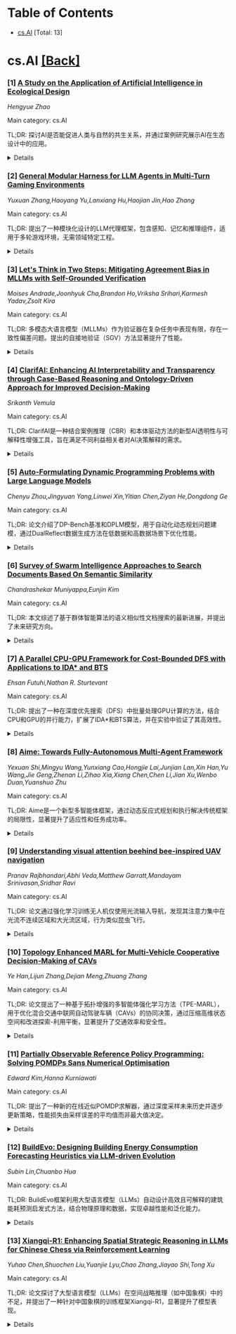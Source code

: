 <div id=toc></div>

# Table of Contents

- [cs.AI](#cs.AI) [Total: 13]


<div id='cs.AI'></div>

# cs.AI [[Back]](#toc)

### [1] [A Study on the Application of Artificial Intelligence in Ecological Design](https://arxiv.org/abs/2507.11595)
*Hengyue Zhao*

Main category: cs.AI

TL;DR: 探讨AI是否能促进人类与自然的共生关系，并通过案例研究展示AI在生态设计中的应用。


<details>
  <summary>Details</summary>
Motivation: 研究人类与自然关系从支配转向共生的可能性，以及AI在此过程中的作用。

Method: 通过案例研究分析AI在数据、图像识别和生态修复中的应用，并提出结合强化学习与植物修复的设计路径。

Result: AI不仅扩展了创意方法，还重构了生态设计的理论与实践，展示了其在科学、艺术和环保中的潜力。

Conclusion: AI为可持续技术生态系统提供了研究方向，未来可进一步探索其在生态设计中的应用。

Abstract: This paper asks whether our relationship with nature can move from human
dominance to genuine interdependence, and whether artificial intelligence (AI)
can mediate that shift. We examine a new ecological-design paradigm in which AI
interacts with non-human life forms. Through case studies we show how artists
and designers apply AI for data analysis, image recognition, and ecological
restoration, producing results that differ from conventional media. We argue
that AI not only expands creative methods but also reframes the theory and
practice of ecological design. Building on the author's prototype for
AI-assisted water remediation, the study proposes design pathways that couple
reinforcement learning with plant-based phytoremediation. The findings
highlight AI's potential to link scientific insight, artistic practice, and
environmental stewardship, offering a roadmap for future research on
sustainable, technology-enabled ecosystems.

</details>


### [2] [General Modular Harness for LLM Agents in Multi-Turn Gaming Environments](https://arxiv.org/abs/2507.11633)
*Yuxuan Zhang,Haoyang Yu,Lanxiang Hu,Haojian Jin,Hao Zhang*

Main category: cs.AI

TL;DR: 提出了一种模块化设计的LLM代理框架，包含感知、记忆和推理组件，适用于多轮游戏环境，无需领域特定工程。


<details>
  <summary>Details</summary>
Motivation: 通过模块化设计提升通用代理在多轮游戏环境中的性能，利用游戏作为多样化测试平台。

Method: 采用经典和现代游戏套件作为测试平台，分析各模块在动态交互环境中的影响。

Result: 实验表明该框架显著提升游戏性能，并揭示不同模块的贡献模式（如记忆在长时谜题中占主导，感知在视觉噪声环境中关键）。

Conclusion: 模块化设计有效推进通用代理的发展，游戏作为测试平台的熟悉性和普遍性进一步验证了其价值。

Abstract: We introduce a modular harness design for LLM agents that composes of
perception, memory, and reasoning components, enabling a single LLM or VLM
backbone to tackle a wide spectrum of multi turn gaming environments without
domain-specific engineering. Using classic and modern game suites as
low-barrier, high-diversity testbeds, our framework provides a unified workflow
for analyzing how each module affects performance across dynamic interactive
settings. Extensive experiments demonstrate that the harness lifts gameplay
performance consistently over un-harnessed baselines and reveals distinct
contribution patterns, for example, memory dominates in long-horizon puzzles
while perception is critical in vision noisy arcades. These findings highlight
the effectiveness of our modular harness design in advancing general-purpose
agent, given the familiarity and ubiquity of games in everyday human
experience.

</details>


### [3] [Let's Think in Two Steps: Mitigating Agreement Bias in MLLMs with Self-Grounded Verification](https://arxiv.org/abs/2507.11662)
*Moises Andrade,Joonhyuk Cha,Brandon Ho,Vriksha Srihari,Karmesh Yadav,Zsolt Kira*

Main category: cs.AI

TL;DR: 多模态大语言模型（MLLMs）作为验证器在复杂任务中表现有限，存在一致性偏差问题。提出的自接地验证（SGV）方法显著提升了性能。


<details>
  <summary>Details</summary>
Motivation: 在缺乏明确成功标准的领域（如计算机使用）扩展AI验证器的应用是一个挑战，MLLMs因其知识和推理能力被视为潜在解决方案。

Method: 提出自接地验证（SGV），通过无条件与条件生成结合，利用MLLMs的采样机制，分两步检索任务先验并评估候选轨迹。

Result: SGV使MLLM验证器在准确性和故障检测率上提升高达20点，并在多个任务中实现实时监督，性能超越之前最佳48%。

Conclusion: SGV有效解决了MLLMs作为验证器时的一致性偏差问题，显著提升了其在复杂任务中的表现。

Abstract: Verifiers -- functions assigning rewards to agent behavior -- have been key
for AI progress in domains like math and board games. However, extending these
gains to domains without clear-cut success criteria (e.g.,computer use) remains
a challenge: while humans can recognize suitable outcomes, translating this
intuition into scalable rules is non-trivial. Multimodal Large Language
Models(MLLMs) emerge as a promising solution, given their world knowledge,
human-preference alignment, and reasoning skills. We evaluate MLLMs as
verifiers of agent trajectories across web navigation, computer use, and
robotic manipulation, and identify a critical limitation: agreement bias, a
strong tendency for MLLMs to favor information in their context window, often
generating chains of thought to rationalize flawed behavior. This bias is
pervasive across models, resilient to test-time scaling, and can impact several
methods using MLLMs as evaluators (e.g.,data filtering). Notably, it occurs
despite MLLMs showing strong, human-aligned priors on desired behavior. To
address this, we propose Self-Grounded Verification (SGV), a lightweight method
that enables more effective use of MLLMs' knowledge and reasoning by harnessing
their own sampling mechanisms via unconditional and conditional generation. SGV
operates in two steps: first, the MLLM is elicited to retrieve broad priors
about task completion, independent of the data under evaluation. Then,
conditioned on self-generated priors, it reasons over and evaluates a candidate
trajectory. Enhanced with SGV, MLLM verifiers show gains of up to 20 points in
accuracy and failure detection rates, and can perform real-time supervision of
heterogeneous agents, boosting task completion of a GUI specialist in OSWorld,
a diffusion policy in robomimic, and a ReAct agent in VisualWebArena -- setting
a new state of the art on the benchmark, surpassing the previous best by 48%.

</details>


### [4] [ClarifAI: Enhancing AI Interpretability and Transparency through Case-Based Reasoning and Ontology-Driven Approach for Improved Decision-Making](https://arxiv.org/abs/2507.11733)
*Srikanth Vemula*

Main category: cs.AI

TL;DR: ClarifAI是一种结合案例推理（CBR）和本体驱动方法的新型AI透明性与可解释性增强工具，旨在满足不同利益相关者对AI决策解释的需求。


<details>
  <summary>Details</summary>
Motivation: 提升AI系统的透明性和可解释性，以满足高利害环境中的决策需求。

Method: 结合案例推理（CBR）和本体驱动方法，设计ClarifAI的理论基础和架构。

Result: ClarifAI能够增强AI的可解释性，适用于多领域和高风险环境。

Conclusion: ClarifAI为AI系统的可解释性提供了重要支持，有望在关键决策中发挥作用。

Abstract: This Study introduces Clarity and Reasoning Interface for Artificial
Intelligence(ClarifAI), a novel approach designed to augment the transparency
and interpretability of artificial intelligence (AI) in the realm of improved
decision making. Leveraging the Case-Based Reasoning (CBR) methodology and
integrating an ontology-driven approach, ClarifAI aims to meet the intricate
explanatory demands of various stakeholders involved in AI-powered
applications. The paper elaborates on ClarifAI's theoretical foundations,
combining CBR and ontologies to furnish exhaustive explanation mechanisms. It
further elaborates on the design principles and architectural blueprint,
highlighting ClarifAI's potential to enhance AI interpretability across
different sectors and its applicability in high-stake environments. This
research delineates the significant role of ClariAI in advancing the
interpretability of AI systems, paving the way for its deployment in critical
decision-making processes.

</details>


### [5] [Auto-Formulating Dynamic Programming Problems with Large Language Models](https://arxiv.org/abs/2507.11737)
*Chenyu Zhou,Jingyuan Yang,Linwei Xin,Yitian Chen,Ziyan He,Dongdong Ge*

Main category: cs.AI

TL;DR: 论文介绍了DP-Bench基准和DPLM模型，用于自动化动态规划问题建模，通过DualReflect数据生成方法在低数据和高数据场景下优化性能。


<details>
  <summary>Details</summary>
Motivation: 动态规划建模传统上依赖专家知识，LLMs有潜力自动化这一过程，但面临数据稀缺和随机性挑战。

Method: 提出DPLM模型和DualReflect数据生成方法，结合前向和后向生成以提升数据多样性和可靠性。

Result: DPLM在性能上媲美顶尖LLMs，并在难题上超越它们，DualReflect方法在低数据和高数据场景下均表现优异。

Conclusion: 前向和后向生成方法互补，结合使用能有效提升动态规划问题的自动化建模能力。

Abstract: Dynamic programming (DP) is a fundamental method in operations research, but
formulating DP models has traditionally required expert knowledge of both the
problem context and DP techniques. Large Language Models (LLMs) offer the
potential to automate this process. However, DP problems pose unique challenges
due to their inherently stochastic transitions and the limited availability of
training data. These factors make it difficult to directly apply existing
LLM-based models or frameworks developed for other optimization problems, such
as linear or integer programming. We introduce DP-Bench, the first benchmark
covering a wide range of textbook-level DP problems to enable systematic
evaluation. We present Dynamic Programming Language Model (DPLM), a
7B-parameter specialized model that achieves performance comparable to
state-of-the-art LLMs like OpenAI's o1 and DeepSeek-R1, and surpasses them on
hard problems. Central to DPLM's effectiveness is DualReflect, our novel
synthetic data generation pipeline, designed to scale up training data from a
limited set of initial examples. DualReflect combines forward generation for
diversity and backward generation for reliability. Our results reveal a key
insight: backward generation is favored in low-data regimes for its strong
correctness guarantees, while forward generation, though lacking such
guarantees, becomes increasingly valuable at scale for introducing diverse
formulations. This trade-off highlights the complementary strengths of both
approaches and the importance of combining them.

</details>


### [6] [Survey of Swarm Intelligence Approaches to Search Documents Based On Semantic Similarity](https://arxiv.org/abs/2507.11787)
*Chandrashekar Muniyappa,Eunjin Kim*

Main category: cs.AI

TL;DR: 本文综述了基于群体智能算法的语义相似性文档搜索的最新进展，并提出了未来研究方向。


<details>
  <summary>Details</summary>
Motivation: 群体智能（SI）因其在解决现实问题中的有效性而受到广泛关注，尤其是在计算机优化问题中的应用。本文旨在总结其在语义相似性文档搜索领域的最新发展。

Method: 通过观察动物和昆虫的自然行为，将其转化为计算机算法（群体计算），并应用于文档搜索问题。

Result: 综述了群体智能在语义相似性文档搜索中的应用，展示了其有效性和潜力。

Conclusion: 群体智能在语义相似性文档搜索中表现出色，未来研究应进一步探索其优化和应用扩展。

Abstract: Swarm Intelligence (SI) is gaining a lot of popularity in artificial
intelligence, where the natural behavior of animals and insects is observed and
translated into computer algorithms called swarm computing to solve real-world
problems. Due to their effectiveness, they are applied in solving various
computer optimization problems. This survey will review all the latest
developments in Searching for documents based on semantic similarity using
Swarm Intelligence algorithms and recommend future research directions.

</details>


### [7] [A Parallel CPU-GPU Framework for Cost-Bounded DFS with Applications to IDA* and BTS](https://arxiv.org/abs/2507.11916)
*Ehsan Futuhi,Nathan R. Sturtevant*

Main category: cs.AI

TL;DR: 提出了一种在深度优先搜索（DFS）中批量处理GPU计算的方法，结合CPU和GPU的并行能力，扩展了IDA*和BTS算法，并在实验中验证了其高效性。


<details>
  <summary>Details</summary>
Motivation: 利用GPU的强大并行处理能力改进经典搜索算法，填补了GPU在搜索算法中应用的研究空白。

Method: 提出了一种成本受限的深度优先搜索（CB-DFS）方法，结合CPU和GPU的并行性，扩展了Batch IDA*和Batch BTS算法。

Result: 在3x3魔方和4x4滑块拼图（STP）上验证了方法的有效性，并分析了超参数、启发式神经网络大小和硬件资源对性能的影响。

Conclusion: 该方法成功地将GPU并行计算引入DFS，保持了最优性保证，并在实验中展示了高效性。

Abstract: The rapid advancement of GPU technology has unlocked powerful parallel
processing capabilities, creating new opportunities to enhance classic search
algorithms. A recent successful application of GPUs is in compressing large
pattern database (PDB) heuristics using neural networks while preserving
heuristic admissibility. However, very few algorithms have been designed to
exploit GPUs during search. Several variants of A* exist that batch GPU
computations. In this paper we introduce a method for batching GPU computations
in depth first search. In particular, we describe a new cost-bounded
depth-first search (CB-DFS) method that leverages the combined parallelism of
modern CPUs and GPUs. This is used to create algorithms like \emph{Batch IDA*},
an extension of the Iterative Deepening A* (IDA*) algorithm, or Batch BTS, an
extensions of Budgeted Tree Search. Our approach builds on the general approach
used by Asynchronous Parallel IDA* (AIDA*), while maintaining optimality
guarantees. We evaluate the approach on the 3x3 Rubik's Cube and 4x4 sliding
tile puzzle (STP), showing that GPU operations can be efficiently batched in
DFS. Additionally, we conduct extensive experiments to analyze the effects of
hyperparameters, neural network heuristic size, and hardware resources on
performance.

</details>


### [8] [Aime: Towards Fully-Autonomous Multi-Agent Framework](https://arxiv.org/abs/2507.11988)
*Yexuan Shi,Mingyu Wang,Yunxiang Cao,Hongjie Lai,Junjian Lan,Xin Han,Yu Wang,Jie Geng,Zhenan Li,Zihao Xia,Xiang Chen,Chen Li,Jian Xu,Wenbo Duan,Yuanshuo Zhu*

Main category: cs.AI

TL;DR: Aime是一个新型多智能体框架，通过动态反应式规划和执行解决传统框架的局限性，显著提升了适应性和任务成功率。


<details>
  <summary>Details</summary>
Motivation: 传统多智能体系统的规划和执行框架存在刚性执行、静态能力和低效通信等问题，限制了其在动态环境中的适应性和鲁棒性。

Method: Aime采用动态规划器、动态执行器工厂和集中式进度管理模块，实现实时策略调整、按需组装智能体和全局状态感知。

Result: 在多个基准测试中，Aime表现优于领域内最先进的专用智能体，展示了更高的适应性和任务成功率。

Conclusion: Aime为多智能体协作提供了更灵活、高效的框架，适用于复杂动态环境。

Abstract: Multi-Agent Systems (MAS) powered by Large Language Models (LLMs) are
emerging as a powerful paradigm for solving complex, multifaceted problems.
However, the potential of these systems is often constrained by the prevalent
plan-and-execute framework, which suffers from critical limitations: rigid plan
execution, static agent capabilities, and inefficient communication. These
weaknesses hinder their adaptability and robustness in dynamic environments.
This paper introduces Aime, a novel multi-agent framework designed to overcome
these challenges through dynamic, reactive planning and execution. Aime
replaces the conventional static workflow with a fluid and adaptive
architecture. Its core innovations include: (1) a Dynamic Planner that
continuously refines the overall strategy based on real-time execution
feedback; (2) an Actor Factory that implements Dynamic Actor instantiation,
assembling specialized agents on-demand with tailored tools and knowledge; and
(3) a centralized Progress Management Module that serves as a single source of
truth for coherent, system-wide state awareness. We empirically evaluated Aime
on a diverse suite of benchmarks spanning general reasoning (GAIA), software
engineering (SWE-bench Verified), and live web navigation (WebVoyager). The
results demonstrate that Aime consistently outperforms even highly specialized
state-of-the-art agents in their respective domains. Its superior adaptability
and task success rate establish Aime as a more resilient and effective
foundation for multi-agent collaboration.

</details>


### [9] [Understanding visual attention beehind bee-inspired UAV navigation](https://arxiv.org/abs/2507.11992)
*Pranav Rajbhandari,Abhi Veda,Matthew Garratt,Mandayam Srinivasan,Sridhar Ravi*

Main category: cs.AI

TL;DR: 论文通过强化学习训练无人机仅使用光流输入导航，发现其注意力集中在光流不连续区域和大光流区域，行为类似昆虫飞行。


<details>
  <summary>Details</summary>
Motivation: 生物系统（如蜜蜂）利用有限感官和计算能力实现飞行和避障，启发无人机导航研究。

Method: 训练强化学习代理仅用光流输入在障碍隧道中导航，分析其注意力模式。

Result: 代理主要关注光流不连续和大光流区域，行为类似昆虫飞行，且独立训练代理表现一致。

Conclusion: 该策略可用于开发简单明确的无人机控制法则。

Abstract: Bio-inspired design is often used in autonomous UAV navigation due to the
capacity of biological systems for flight and obstacle avoidance despite
limited sensory and computational capabilities. In particular, honeybees mainly
use the sensory input of optic flow, the apparent motion of objects in their
visual field, to navigate cluttered environments. In our work, we train a
Reinforcement Learning agent to navigate a tunnel with obstacles using only
optic flow as sensory input. We inspect the attention patterns of trained
agents to determine the regions of optic flow on which they primarily base
their motor decisions. We find that agents trained in this way pay most
attention to regions of discontinuity in optic flow, as well as regions with
large optic flow magnitude. The trained agents appear to navigate a cluttered
tunnel by avoiding the obstacles that produce large optic flow, while
maintaining a centered position in their environment, which resembles the
behavior seen in flying insects. This pattern persists across independently
trained agents, which suggests that this could be a good strategy for
developing a simple explicit control law for physical UAVs.

</details>


### [10] [Topology Enhanced MARL for Multi-Vehicle Cooperative Decision-Making of CAVs](https://arxiv.org/abs/2507.12110)
*Ye Han,Lijun Zhang,Dejian Meng,Zhuang Zhang*

Main category: cs.AI

TL;DR: 论文提出了一种基于拓扑增强的多智能体强化学习方法（TPE-MARL），用于优化混合交通中联网自动驾驶车辆（CAVs）的协同决策，通过压缩高维状态空间和改进探索-利用平衡，显著提升了交通效率和安全性。


<details>
  <summary>Details</summary>
Motivation: 多智能体强化学习（MARL）在联合状态-动作空间指数增长的情况下，探索-利用的权衡问题尤为突出，尤其是在混合交通中CAVs的协同决策优化中。

Method: 1. 构建动态交通流的博弈拓扑张量，压缩高维交通状态信息；2. 基于拓扑张量和QMIX算法，设计包含访问计数和智能体互信息的拓扑增强MARL框架。

Result: 在不同交通密度和CAV渗透率下的仿真表明，TPE-MARL在交通效率、安全性、决策平滑性和任务完成度上表现优越，且决策合理性接近或超过人类驾驶员。

Conclusion: TPE-MARL通过拓扑增强和探索-利用平衡优化，有效解决了MARL在混合交通中的挑战，为CAVs的协同决策提供了高效解决方案。

Abstract: The exploration-exploitation trade-off constitutes one of the fundamental
challenges in reinforcement learning (RL), which is exacerbated in multi-agent
reinforcement learning (MARL) due to the exponential growth of joint
state-action spaces. This paper proposes a topology-enhanced MARL (TPE-MARL)
method for optimizing cooperative decision-making of connected and autonomous
vehicles (CAVs) in mixed traffic. This work presents two primary contributions:
First, we construct a game topology tensor for dynamic traffic flow,
effectively compressing high-dimensional traffic state information and decrease
the search space for MARL algorithms. Second, building upon the designed game
topology tensor and using QMIX as the backbone RL algorithm, we establish a
topology-enhanced MARL framework incorporating visit counts and agent mutual
information. Extensive simulations across varying traffic densities and CAV
penetration rates demonstrate the effectiveness of TPE-MARL. Evaluations
encompassing training dynamics, exploration patterns, macroscopic traffic
performance metrics, and microscopic vehicle behaviors reveal that TPE-MARL
successfully balances exploration and exploitation. Consequently, it exhibits
superior performance in terms of traffic efficiency, safety, decision
smoothness, and task completion. Furthermore, the algorithm demonstrates
decision-making rationality comparable to or exceeding that of human drivers in
both mixed-autonomy and fully autonomous traffic scenarios. Code of our work is
available at
\href{https://github.com/leoPub/tpemarl}{https://github.com/leoPub/tpemarl}.

</details>


### [11] [Partially Observable Reference Policy Programming: Solving POMDPs Sans Numerical Optimisation](https://arxiv.org/abs/2507.12186)
*Edward Kim,Hanna Kurniawati*

Main category: cs.AI

TL;DR: 提出了一种新的在线近似POMDP求解器，通过深度采样未来历史并逐步更新策略，性能损失由采样误差的平均值而非最大值决定。


<details>
  <summary>Details</summary>
Motivation: 解决在线规划中采样稀疏性带来的性能损失问题，适用于动态变化的大规模环境。

Method: 提出Partially Observable Reference Policy Programming，通过深度采样未来历史并强制逐步策略更新。

Result: 理论保证性能损失由采样误差平均值决定，实验表明在直升机紧急场景等大规模问题中优于现有在线基准。

Conclusion: 该求解器在动态环境中表现优异，理论支持其性能优势。

Abstract: This paper proposes Partially Observable Reference Policy Programming, a
novel anytime online approximate POMDP solver which samples meaningful future
histories very deeply while simultaneously forcing a gradual policy update. We
provide theoretical guarantees for the algorithm's underlying scheme which say
that the performance loss is bounded by the average of the sampling
approximation errors rather than the usual maximum, a crucial requirement given
the sampling sparsity of online planning. Empirical evaluations on two
large-scale problems with dynamically evolving environments -- including a
helicopter emergency scenario in the Corsica region requiring approximately 150
planning steps -- corroborate the theoretical results and indicate that our
solver considerably outperforms current online benchmarks.

</details>


### [12] [BuildEvo: Designing Building Energy Consumption Forecasting Heuristics via LLM-driven Evolution](https://arxiv.org/abs/2507.12207)
*Subin Lin,Chuanbo Hua*

Main category: cs.AI

TL;DR: BuildEvo框架利用大型语言模型（LLMs）自动设计高效且可解释的建筑能耗预测启发式方法，结合物理原理和数据，实现卓越性能和泛化能力。


<details>
  <summary>Details</summary>
Motivation: 传统启发式方法精度不足，而高级模型缺乏透明性和泛化能力，因此需要一种结合物理原理和自动化的新方法。

Method: 通过进化过程引导LLMs构建和优化启发式方法，结合建筑特性和操作数据的物理洞察。

Result: BuildEvo在基准测试中表现优异，具有更好的泛化能力和透明性。

Conclusion: 该工作推动了自动化设计稳健、基于物理的启发式方法的发展，为复杂能源系统提供了可信赖的模型。

Abstract: Accurate building energy forecasting is essential, yet traditional heuristics
often lack precision, while advanced models can be opaque and struggle with
generalization by neglecting physical principles. This paper introduces
BuildEvo, a novel framework that uses Large Language Models (LLMs) to
automatically design effective and interpretable energy prediction heuristics.
Within an evolutionary process, BuildEvo guides LLMs to construct and enhance
heuristics by systematically incorporating physical insights from building
characteristics and operational data (e.g., from the Building Data Genome
Project 2). Evaluations show BuildEvo achieves state-of-the-art performance on
benchmarks, offering improved generalization and transparent prediction logic.
This work advances the automated design of robust, physically grounded
heuristics, promoting trustworthy models for complex energy systems.

</details>


### [13] [Xiangqi-R1: Enhancing Spatial Strategic Reasoning in LLMs for Chinese Chess via Reinforcement Learning](https://arxiv.org/abs/2507.12215)
*Yuhao Chen,Shuochen Liu,Yuanjie Lyu,Chao Zhang,Jiayao Shi,Tong Xu*

Main category: cs.AI

TL;DR: 论文探讨了大型语言模型（LLMs）在空间战略推理（如中国象棋）中的不足，并提出了一种针对中国象棋的训练框架Xiangqi-R1，显著提升了模型表现。


<details>
  <summary>Details</summary>
Motivation: 中国象棋因其复杂规则和空间特性成为评估LLMs战略推理能力的理想测试平台，填补了LLMs在此领域的空白。

Method: 采用多阶段训练：1) 微调合法移动预测；2) 加入战略注释；3) 通过GRPO强化学习优化推理稳定性。

Result: Xiangqi-R1相比通用LLMs，移动合法性和分析准确性分别提升18%和22%。

Conclusion: 研究为在空间复杂领域开发通用战略智能提供了可行路径。

Abstract: Game playing has long served as a fundamental benchmark for evaluating
Artificial General Intelligence (AGI). While Large Language Models (LLMs) have
demonstrated impressive capabilities in general reasoning, their effectiveness
in spatial strategic reasoning, which is critical for complex and fully
observable board games, remains insufficiently explored. In this work, we adopt
Chinese Chess (Xiangqi) as a challenging and rich testbed due to its intricate
rules and spatial complexity. To advance LLMs' strategic competence in such
environments, we propose a training framework tailored to Xiangqi, built upon a
large-scale dataset of five million board-move pairs enhanced with expert
annotations and engine evaluations. Building on this foundation, we introduce
Xiangqi-R1, a 7B-parameter model trained in multi-stage manner: (1) fine-tuning
for legal move prediction to capture basic spatial rules, (2) incorporating
strategic annotations to improve decision-making, and (3) applying
reinforcement learning via Group Relative Policy Optimization (GRPO) with
multi-dimensional reward signals to enhance reasoning stability. Our
Experimental results indicate that, despite their size and power,
general-purpose LLMs struggle to achieve satisfactory performance in these
tasks. Compared to general-purpose LLMs, Xiangqi-R1 greatly advances with an
18% rise in move legality and a 22% boost in analysis accuracy. Our results
point to a promising path for creating general strategic intelligence in
spatially complex areas.

</details>
